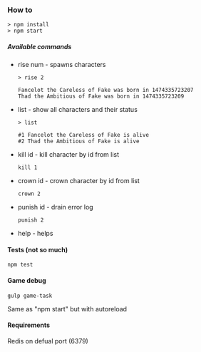 ### How to

````
> npm install
> npm start
````

##### Available commands

* rise num - spawns characters
  ````
  > rise 2

  Fancelot the Careless of Fake was born in 1474335723207
  Thad the Ambitious of Fake was born in 1474335723209  
  ````
* list - show all characters and their status
  ````
  > list

  #1 Fancelot the Careless of Fake is alive
  #2 Thad the Ambitious of Fake is alive
  ````

* kill id - kill character by id from list
  ````
  kill 1
  ````
* crown id - crown character by id from list
  ````
  crown 2
  ````
* punish id - drain error log
  ````
  punish 2
  ````
* help - helps


#### Tests (not so much)

````
npm test
````


#### Game debug

````
gulp game-task
````

Same as "npm start" but with autoreload

#### Requirements

Redis on defual port (6379)
